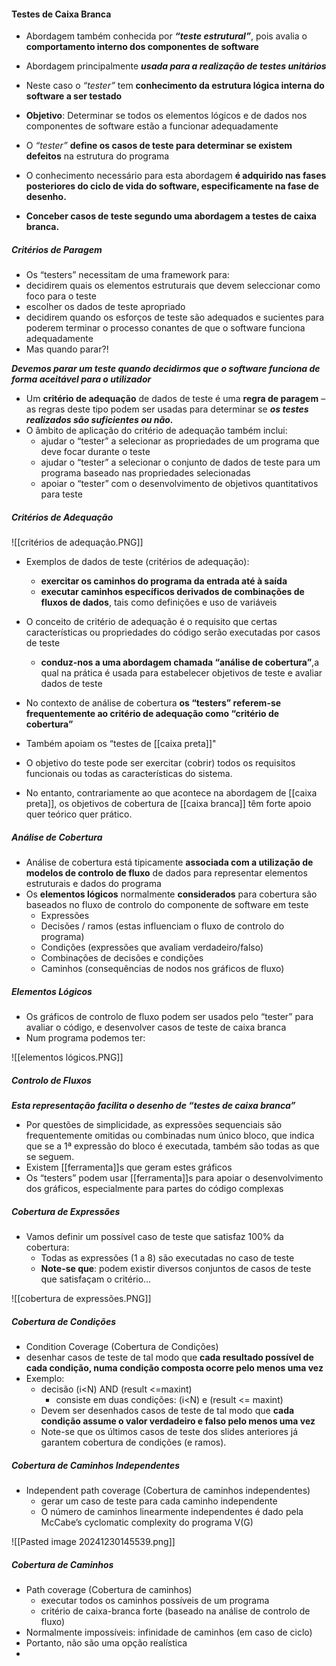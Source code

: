 #### Testes de Caixa Branca
- Abordagem também conhecida por ***“teste estrutural”***, pois avalia o **comportamento interno dos componentes de software**
- Abordagem principalmente ***usada para a realização de testes unitários*** 
- Neste caso o *“tester”* tem **conhecimento da estrutura lógica interna do software a ser testado** 
- **Objetivo**: Determinar se todos os elementos lógicos e de dados nos componentes de software estão a funcionar adequadamente 
- O *“tester”* **define os casos de teste para determinar se existem defeitos** na estrutura do programa 
- O conhecimento necessário para esta abordagem **é adquirido nas fases posteriores do ciclo de vida do software, especificamente na fase de desenho.**

- **Conceber casos de teste segundo uma abordagem a testes de caixa branca.**
##### Critérios de Paragem
- Os “testers” necessitam de uma framework para:
- decidirem quais os elementos estruturais que devem seleccionar como foco para o teste
- escolher os dados de teste apropriado
- decidirem quando os esforços de teste são adequados e sucientes para poderem terminar o processo conantes de que o software funciona adequadamente 
- Mas quando parar?!

***Devemos parar um teste quando decidirmos que o software funciona de forma aceitável para o utilizador***

- Um **critério de adequação** de dados de teste é uma **regra de paragem** – as regras deste tipo podem ser usadas para determinar se ***os testes realizados são suficientes ou não.***
- O âmbito de aplicação do critério de adequação também inclui:
	- ajudar o “tester” a selecionar as propriedades de um programa que deve focar durante o teste
	- ajudar o “tester” a selecionar o conjunto de dados de teste para um programa baseado nas propriedades selecionadas
	- apoiar o “tester” com o desenvolvimento de objetivos quantitativos para teste

##### Critérios de Adequação
![[critérios de adequação.PNG]]

- Exemplos de dados de teste (critérios de adequação):
	- **exercitar os caminhos do programa da entrada até à saída**
	- **executar caminhos específicos derivados de combinações de fluxos de dados**, tais como definições e uso de variáveis
- O conceito de critério de adequação é o requisito que certas características ou propriedades do código serão executadas por casos de teste
	- **conduz-nos a uma abordagem chamada “análise de cobertura”**,a qual na prática é usada para estabelecer objetivos de teste e avaliar dados de teste
- No contexto de análise de cobertura **os “testers” referem-se frequentemente ao critério de adequação como “critério de cobertura”**

- Também apoiam os “testes de [[caixa preta]]"
- O objetivo do teste pode ser exercitar (cobrir) todos os requisitos funcionais ou todas as características do sistema.
- No entanto, contrariamente ao que acontece na abordagem de [[caixa preta]], os objetivos de cobertura de [[caixa branca]] têm forte apoio quer teórico quer prático.

##### Análise de Cobertura
- Análise de cobertura está tipicamente **associada com a utilização de modelos de controlo de fluxo** de dados para representar elementos estruturais e dados do programa
- Os **elementos lógicos** normalmente **considerados** para cobertura são baseados no fluxo de controlo do componente de software em teste
	- Expressões
	- Decisões / ramos (estas influenciam o fluxo de controlo do programa) 
	- Condições (expressões que avaliam verdadeiro/falso) 
	- Combinações de decisões e condições 
	- Caminhos (consequências de nodos nos gráficos de fluxo)

##### Elementos Lógicos
- Os gráficos de controlo de fluxo podem ser usados pelo “tester” para avaliar o código, e desenvolver casos de teste de caixa branca
- Num programa podemos ter:

![[elementos lógicos.PNG]]

##### Controlo de Fluxos
***Esta representação facilita o desenho de “testes de caixa branca”***

- Por questões de simplicidade, as expressões sequenciais são frequentemente omitidas ou combinadas num único bloco, que indica que se a 1ª expressão do bloco é executada, também são todas as que se seguem.
- Existem [[ferramenta]]s que geram estes gráficos
- Os “testers” podem usar [[ferramenta]]s para apoiar o desenvolvimento dos gráficos, especialmente para partes do código complexas

##### Cobertura de Expressões
- Vamos definir um possível caso de teste que satisfaz 100% da cobertura:
	- Todas as expressões (1 a 8) são executadas no caso de teste
	- **Note-se que**: podem existir diversos conjuntos de casos de teste que satisfaçam o critério…

![[cobertura de expressões.PNG]]

##### Cobertura de Condições
- Condition Coverage (Cobertura de Condições)
- desenhar casos de teste de tal modo que **cada resultado possível de cada condição, numa condição composta ocorre pelo menos uma vez**
- Exemplo:
	- decisão (i<N) AND (result <=maxint)
		- consiste em duas condições: (i<N) e (result <= maxint)
	- Devem ser desenhados casos de teste de tal modo que **cada condição assume o valor verdadeiro e falso pelo menos uma vez**
	- Note-se que os últimos casos de teste dos slides anteriores já garantem cobertura de condições (e ramos).
##### Cobertura de Caminhos Independentes
- Independent path coverage (Cobertura de caminhos independentes)
	- gerar um caso de teste para cada caminho independente
	- O número de caminhos linearmente independentes é dado pela McCabe’s cyclomatic complexity do programa V(G)

![[Pasted image 20241230145539.png]]

##### Cobertura de Caminhos
- Path coverage (Cobertura de caminhos)
	- executar todos os caminhos possíveis de um programa
	- critério de caixa-branca forte (baseado na análise de controlo de fluxo)
- Normalmente impossíveis: infinidade de caminhos (em caso de ciclo)
- Portanto, não são uma opção realística
- 
